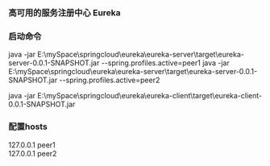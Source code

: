 ### 高可用的服务注册中心 Eureka

### 启动命令
java -jar E:\mySpace\springcloud\eureka\eureka-server\target\eureka-server-0.0.1-SNAPSHOT.jar --spring.profiles.active=peer1
java -jar E:\mySpace\springcloud\eureka\eureka-server\target\eureka-server-0.0.1-SNAPSHOT.jar --spring.profiles.active=peer2


java -jar E:\mySpace\springcloud\eureka\eureka-client\target\eureka-client-0.0.1-SNAPSHOT.jar

### 配置hosts 
127.0.0.1 peer1  
127.0.0.1 peer2